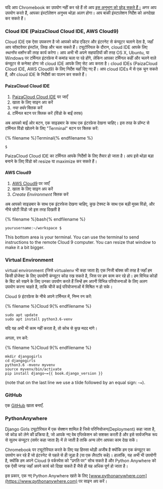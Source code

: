 यदि आप Chromebook का उपयोग नहीं कर रहे हैं तो आप [ इस अनुभाग को छोड़ सकते हैं।](http://tutorial.djangogirls.org/en/installation/#install-python) अगर आप उपयोग करते हैं, आपका इंस्टॉलेशन अनुभव थोड़ा अलग होगा। आप बाकी इंस्टालेशन निर्देश को अनदेखा कर सकते हैं।

### Cloud IDE (PaizaCloud Cloud IDE, AWS Cloud9)

Cloud IDE एक ऐसा उपकरण है जो आपको कोड एडिटर और इंटरनेट से कंप्यूटर चलाने देता है, जहाँ आप सॉफ़्टवेयर इंस्टॉल, लिख और चला सकते हैं। ट्यूटोरियल के दौरान, cloud IDE आपके लिए *स्थानीय मशीन* की तरह कार्य करेगा। आप अभी भी अपने सहपाठियों की तरह OS X, Ubuntu, या Windows पर टर्मिनल इंटरफ़ेस में कमांड चला पा रहे होंगे, लेकिन आपका टर्मिनल कहीं और चलने वाले कंप्यूटर से कनेक्ट होगा जो cloud IDE आपके लिए सेट अप करता है। cloud IDEs (PaizaCloud Cloud IDE, AWS Cloud9) के लिए निर्देश यहाँ दिए गए हैं। आप cloud IDEs में से एक चुन सकते हैं, और cloud IDE के निर्देशों का पालन कर सकते हैं।

#### PaizaCloud Cloud IDE

1. [PaizaCloud Cloud IDE](https://paiza.cloud/) पर जाएँ
2. खाता के लिए साइन अप करें
3. *नया सर्वर* क्लिक करें
4. टर्मिनल बटन पर क्लिक करें (विंडो के बाईं तरफ)

अब आपको बाईं ओर बटन, एक साइडबार के साथ एक इंटरफ़ेस देखना चाहिए। इस तरह के प्रॉम्प्ट से टर्मिनल विंडो खोलने के लिए "Terminal" बटन पर क्लिक करें:

{% filename %}Terminal{% endfilename %}

    $
    

PaizaCloud Cloud IDE का टर्मिनल आपके निर्देशों के लिए तैयार हो जाता है। आप इसे थोड़ा बड़ा बनाने के लिए विंडो को resize या maximize कर सकते हैं।

#### AWS Cloud9

1. [AWS Cloud9](https://aws.amazon.com/cloud9/) पर जाएँ
2. खाता के लिए साइन अप करें
3. *Create Environment* क्लिक करें

अब आपको साइडबार के साथ एक इंटरफेस देखना चाहिए, कुछ टेक्स्ट के साथ एक बड़ी मुख्य विंडो, और नीचे छोटी विंडो जो इस तरह दिखती है

{% filename %}bash{% endfilename %}

    yourusername:~/workspace $
    

This bottom area is your terminal. You can use the terminal to send instructions to the remote Cloud 9 computer. You can resize that window to make it a bit bigger.

### Virtual Environment

virtual environment (जिसे virtualenv भी कहा जाता है) एक निजी बॉक्स की तरह है जहाँ हम किसी प्रोजेक्ट के लिए उपयोगी कंप्यूटर कोड रख सकते है, जिस पर हम काम कर रहे हो। हम विभिन्न कोडों के बिट को रखने के लिए उनका उपयोग करते हैं जिन्हें हम अपनी विभिन्न परियोजनाओं के लिए अलग उपयोग करना चाहते है, ताकि चीजें कई परियोजनाओं में मिश्रित न हो सके।

Cloud 9 इंटरफ़ेस के नीचे अपने टर्मिनल में, निम्न रन करें:

{% filename %}Cloud 9{% endfilename %}

    sudo apt update
    sudo apt install python3.6-venv
    

यदि यह अभी भी काम नहीं करता है, तो कोच से कुछ मदद मांगे।

अगला, रन करें:

{% filename %}Cloud 9{% endfilename %}

    mkdir djangogirls
    cd djangogirls
    python3.6 -mvenv myvenv
    source myvenv/bin/activate
    pip install django~={{ book.django_version }}
    

(note that on the last line we use a tilde followed by an equal sign: `~=`).

### GitHub

एक [GitHub](https://github.com) खाता बनाएँ.

### PythonAnywhere

Django Girls ट्यूटोरियल में एक सेक्शन शामिल है जिसे परिनियोजन(Deployment) कहा जाता है, जो कोड को लेने की प्रक्रिया है, जो आपके नए वेब एप्लिकेशन को सशक्त करती है और इसे सार्वजनिक रूप से सुलभ कंप्यूटर (सर्वर कहा जाता है) में ले जाती है ताकि अन्य लोग आपका काम देख सकें।

Chromebook पर ट्यूटोरियल करते के लिए यह हिस्सा थोड़ी अजीब है क्योंकि हम एक कंप्यूटर का उपयोग कर रहे हैं जो इंटरनेट से पहले से ही जुड़ा है (या एक लैपटॉप कहे)। हालांकि, यह अभी भी उपयोगी है, क्योंकि हम अपने Cloud 9 वर्कस्पेस को "प्रगति पर" सोच सकते है और Python Anywhere को एक ऐसी जगह जहाँ अपने कार्य को दिखा सकते हैं जैसे ही यह अधिक पूर्ण हो जाता है।

इस प्रकार, एक नए Python Anywhere खाते के लिए [www.pythonanywhere.com](https://www.pythonanywhere.com) पर साइन अप करें।